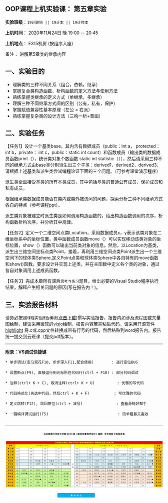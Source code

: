 **OOP课程上机实验课： 第五章实验**
---

**实验班级**：`19计联培 || 19计本 || 19计师本`

**上机时间**： 
                2020年11月24日 晚 19:00 -- 20:45
          

**上机地点**：  E315机房 (按组序入座)


备注： 讲解第5章类的继承内容

## 一、实验目的

*  理解类的三种不同关系（组合，依赖，继承）
*  掌握复合类构造函数、析构函数的定义方法与使用方法
*  熟练掌握类继承的定义方式（单继承，多继承）
*  理解三种不同继承方式间的区别（公有，私有，保护）
*  掌握赋值兼容性基本原理（左公 = 右派）
*  熟练掌握复杂类的设计方法（三构一析+普函）

## 二、实验任务


【任务1】设计一个基类base，其内含有数据成员（public：int a， protected： int b，private： int c，public：static int count）和函数成员（输出类的数据成员函数print（），统计类对象个数函数 static int statistic（）），然后请采用三种不同的继承方式由base类分别派生出三个子类：derived1，derived2，derived3，请根据上述基类和派生类尝试编程论证下面的三个问题。（可参考课堂演示程序）

派生类全盘接受基类的所有本类成员，其中包括基类的普通公有成员，保护成员和私有成员。

根据继承类数据成员能否在类内或类外被访问的问题，探索分析三种不同继承方式各自的特点（参考课程ppt）。

派生类对象被建立时派生类是如何调用构造函数的，给出构造函数调用的次序，析构函数析构次序，并分析其中规律。

【任务2】定义一个二维空间点类Location，采用数据成员x，y表示该类对象在二维坐标系中的坐标位置，类中函数成员函数move（）可以实现移动该类对象的坐标位置，show（）函数可以输出当前类对象的信息。然后，以Location为基类，派生出三维空间坐标点类Point，接着，再利用三维空间点类Point派生出一个三维空间下的球体类Sphere,定义Point点类和球体类Sphere中各自特有的move函数和show()函数。要求设计并实现上述类，并在主函数中定义各个类的对象，通过各自对象调用上述成员函数。


【任务3】完成本章所有课后`思考与练习`题目，给出必要的Visual Studio程序执行结果，解释产生相关问题的原因(写在报告内！)。


## 三、实验报告材料


请务必按照`课程实验报告模板`([点击下载](https://github.com/tsingke/OOP_CS2020/blob/master/%E5%AE%9E%E9%AA%8C%E6%8A%A5%E5%91%8A/%E3%80%8A%E9%9D%A2%E5%90%91%E5%AF%B9%E8%B1%A1%E7%A8%8B%E5%BA%8F%E8%AE%BE%E8%AE%A1%E3%80%8B%E5%AE%9E%E9%AA%8C%E6%8A%A5%E5%91%8A%E6%A8%A1%E6%9D%BF.docx))撰写实验报告，报告内如涉及流程图或矢量图绘制，建议采用微软的[visio](https://pan.baidu.com/s/1L4y1pWXcJjojZlIAQZjPAg)绘制，报告内容若需粘贴代码，请采用开源软件 [highlight](http://www.andre-simon.de/zip/highlight-setup-3.53-x64.exe) 将.c或.cpp文件转换成带有行号的代码，然后粘贴到word报告内。报告统一提交到云班课（提交pdf版本）。

---

  **附录：VS调试快捷键**

   ```  
   * 单步调试(走马观花F10, 步步深入F11,配合使用)        : 逐行定位BUG
   
   * 设置断点(F9), 直接运行到光标所在代码行(ctrl + F10) : 部分代码调试
   
   * 注释(ctrl+ K + C), 取消注释(ctrl+ K + U)          : 优雅的写代码
   
   * 代码格式化(先选中代码，然后ctrl + K + F)           : 写优雅的代码
   
   * 定义跳转(F12), 跳回原位(ctrl + 减号)               : 查看源码好帮手
   
   * 一键编译调试运行(F5)                               : 简单粗暴又高效                      
 

   ```


---

![image](https://github.com/tsingke/OOP_CS2020/blob/master/%E5%AE%9E%E9%AA%8C%E6%8A%A5%E5%91%8A/SeatArrangement.png)

